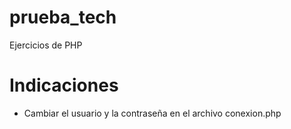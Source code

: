 # prueba_tech
Ejercicios de PHP
# Indicaciones
- Cambiar el usuario y la contraseña en el archivo conexion.php
